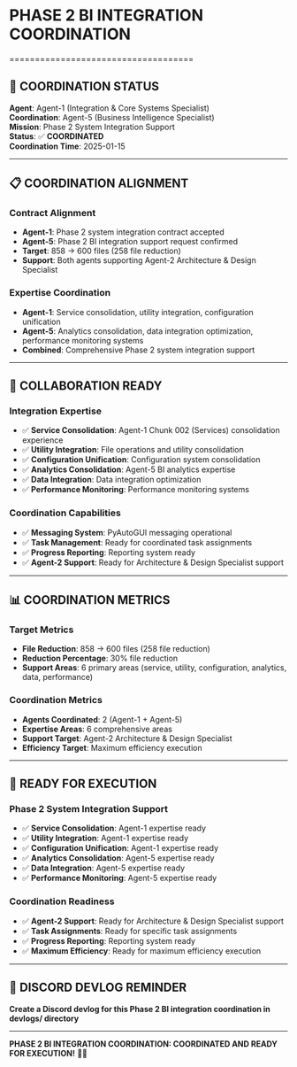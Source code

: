 # PHASE 2 BI INTEGRATION COORDINATION
====================================

## 🎯 **COORDINATION STATUS**
**Agent**: Agent-1 (Integration & Core Systems Specialist)  
**Coordination**: Agent-5 (Business Intelligence Specialist)  
**Mission**: Phase 2 System Integration Support  
**Status**: ✅ **COORDINATED**  
**Coordination Time**: 2025-01-15

---

## 📋 **COORDINATION ALIGNMENT**

### **Contract Alignment**
- **Agent-1**: Phase 2 system integration contract accepted
- **Agent-5**: Phase 2 BI integration support request confirmed
- **Target**: 858 → 600 files (258 file reduction)
- **Support**: Both agents supporting Agent-2 Architecture & Design Specialist

### **Expertise Coordination**
- **Agent-1**: Service consolidation, utility integration, configuration unification
- **Agent-5**: Analytics consolidation, data integration optimization, performance monitoring systems
- **Combined**: Comprehensive Phase 2 system integration support

---

## 🚀 **COLLABORATION READY**

### **Integration Expertise**
- ✅ **Service Consolidation**: Agent-1 Chunk 002 (Services) consolidation experience
- ✅ **Utility Integration**: File operations and utility consolidation
- ✅ **Configuration Unification**: Configuration system consolidation
- ✅ **Analytics Consolidation**: Agent-5 BI analytics expertise
- ✅ **Data Integration**: Data integration optimization
- ✅ **Performance Monitoring**: Performance monitoring systems

### **Coordination Capabilities**
- ✅ **Messaging System**: PyAutoGUI messaging operational
- ✅ **Task Management**: Ready for coordinated task assignments
- ✅ **Progress Reporting**: Reporting system ready
- ✅ **Agent-2 Support**: Ready for Architecture & Design Specialist support

---

## 📊 **COORDINATION METRICS**

### **Target Metrics**
- **File Reduction**: 858 → 600 files (258 file reduction)
- **Reduction Percentage**: 30% file reduction
- **Support Areas**: 6 primary areas (service, utility, configuration, analytics, data, performance)

### **Coordination Metrics**
- **Agents Coordinated**: 2 (Agent-1 + Agent-5)
- **Expertise Areas**: 6 comprehensive areas
- **Support Target**: Agent-2 Architecture & Design Specialist
- **Efficiency Target**: Maximum efficiency execution

---

## 🎯 **READY FOR EXECUTION**

### **Phase 2 System Integration Support**
- ✅ **Service Consolidation**: Agent-1 expertise ready
- ✅ **Utility Integration**: Agent-1 expertise ready
- ✅ **Configuration Unification**: Agent-1 expertise ready
- ✅ **Analytics Consolidation**: Agent-5 expertise ready
- ✅ **Data Integration**: Agent-5 expertise ready
- ✅ **Performance Monitoring**: Agent-5 expertise ready

### **Coordination Readiness**
- ✅ **Agent-2 Support**: Ready for Architecture & Design Specialist support
- ✅ **Task Assignments**: Ready for specific task assignments
- ✅ **Progress Reporting**: Reporting system ready
- ✅ **Maximum Efficiency**: Ready for maximum efficiency execution

---

## 📝 **DISCORD DEVLOG REMINDER**
**Create a Discord devlog for this Phase 2 BI integration coordination in devlogs/ directory**

---

**PHASE 2 BI INTEGRATION COORDINATION: COORDINATED AND READY FOR EXECUTION!** 🎯✅
